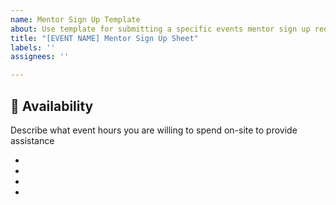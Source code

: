 ```yaml
---
name: Mentor Sign Up Template
about: Use template for submitting a specific events mentor sign up request
title: "[EVENT NAME] Mentor Sign Up Sheet"
labels: ''
assignees: ''

---
```


## 📅 Availability
Describe what event hours you are willing to spend on-site to provide assistance
<!-- Use the following bullet points to enter the time blocks for mentors to select from -->
-
-
-
-

<!-- Remember to assign the issue to yourself and assign labels accordingly -->
